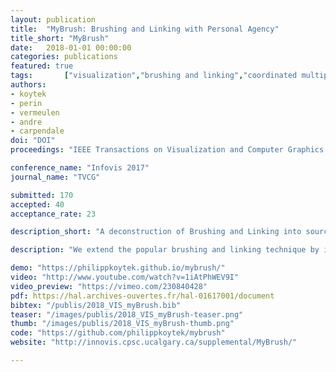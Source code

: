 ```yaml
---
layout: publication
title:  "MyBrush: Brushing and Linking with Personal Agency"
title_short: "MyBrush"
date:   2018-01-01 00:00:00
categories: publications
featured: true
tags: 		["visualization","brushing and linking","coordinated multiple views","design space","information visualization","interaction","personal agency"]
authors: 
- koytek
- perin
- vermeulen
- andre
- carpendale
doi: "DOI"
proceedings: "IEEE Transactions on Visualization and Computer Graphics (TVCG / Proc. of Infovis '17). IEEE"

conference_name: "Infovis 2017"
journal_name: "TVCG"

submitted: 170
accepted: 40
acceptance_rate: 23

description_short: "A deconstruction of Brushing and Linking into source, link and target - from which we design and build MyBrush, which supports personal agency over Brushing and Linking."

description: "We extend the popular brushing and linking technique by incorporating personal agency in the interaction. We map existing research related to brushing and linking into a design space that deconstructs the interaction technique into three components: source (what is being brushed), link (the expression of relationship between source and target), and target (what is revealed as related to the source). Using this design space, we created MyBrush, a unified interface that offers personal agency over brushing and linking by giving people the flexibility to configure the source, link, and target of multiple brushes. The results of three focus groups demonstrate that people with different backgrounds leveraged personal agency in different ways, including performing complex tasks and showing links explicitly. We reflect on these results, paving the way for future research on the role of personal agency in information visualization."

demo: "https://philippkoytek.github.io/mybrush/"
video: "http://www.youtube.com/watch?v=1iAtPhWEV9I"
video_preview: "https://vimeo.com/230840428"
pdf: https://hal.archives-ouvertes.fr/hal-01617001/document
bibtex: "/publis/2018_VIS_myBrush.bib"
teaser: "/images/publis/2018_VIS_myBrush-teaser.png"
thumb: "/images/publis/2018_VIS_myBrush-thumb.png"
code: "https://github.com/philippkoytek/mybrush"
website: "http://innovis.cpsc.ucalgary.ca/supplemental/MyBrush/"

---
```

